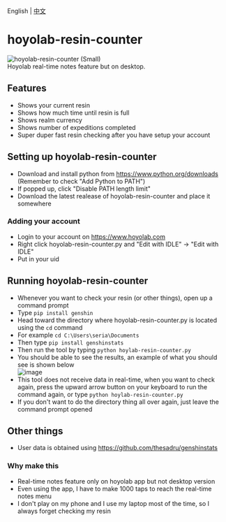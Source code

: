 English | [中文](https://github.com/seriaati/hoyolab-resin-counter/blob/main/README.zh-tw.md)
# hoyolab-resin-counter
![hoyolab-resin-counter (Small)](https://user-images.githubusercontent.com/61446626/159615993-8801f175-84b7-4361-bf65-7fb70708341a.png)  
Hoyolab real-time notes feature but on desktop.

## Features
- Shows your current resin
- Shows how much time until resin is full
- Shows realm currency
- Shows number of expeditions completed
- Super duper fast resin checking after you have setup your account

## Setting up hoyolab-resin-counter
- Download and install python from https://www.python.org/downloads (Remember to check "Add Python to PATH")
- If popped up, click "Disable PATH length limit"
- Download the latest realease of hoyolab-resin-counter and place it somewhere

### Adding your account
- Login to your account on https://www.hoyolab.com
- Right click hoyolab-resin-counter.py and "Edit with IDLE" -> "Edit with IDLE"
- Put in your uid

## Running hoyolab-resin-counter
- Whenever you want to check your resin (or other things), open up a command prompt
- Type ```pip install genshin```
- Head toward the directory where hoyolab-resin-counter.py is located using the ```cd``` command
- For example
```cd C:\Users\seria\Documents```
- Then type ```pip install genshinstats```
- Then run the tool by typing ```python hoylab-resin-counter.py```
- You should be able to see the results, an example of what you should see is shown below  
![image](https://user-images.githubusercontent.com/61446626/159394012-b59892f1-1620-44c1-99b3-87a43223dae8.png)
- This tool does not receive data in real-time, when you want to check again, press the upward arrow button on your keyboard to run the command again, or type ```python hoylab-resin-counter.py```
- If you don't want to do the directory thing all over again, just leave the command prompt opened

## Other things
- User data is obtained using https://github.com/thesadru/genshinstats
### Why make this
- Real-time notes feature only on hoyolab app but not desktop version
- Even using the app, I have to make 1000 taps to reach the real-time notes menu
- I don't play on my phone and I use my laptop most of the time, so I always forget checking my resin
